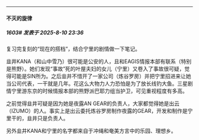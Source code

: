 ﻿
*****

####  不灭的旋律  
##### 1603#       发表于 2025-8-10 23:36

复习完复刻的“现在的搭档”，结合宁里的剧情做一下笔记。

韭井KANA（和山中雪乃）很可能是公安的人，且和EAGIS情报本部有联系（特别是熊野）。她们发现“事故”死的叶屋夫妇的女儿（宁里）又卷入了事故很可疑，觉得可能是SIN所为。之后韭井不惜开了一家公司（炼谷罗房）并把宁里招进来让她当公司代表，一干就是几年。花这么大物力人力恐怕是为了放长线钓大鱼。三星剧情宁里游东京的时候情报本部的熊野派巴耶力组当护卫，可见重视程度有多高。

之前觉得韭井可疑是因为她是夜露AN GEAR的负责人，大家都觉得她是出云（IZUMO）的人。事实上是出云委托炼谷罗房制作夜露的GEAR，开发和制作是宁里干的，韭井只是负责人。

另外韭井KANA和宁里的名字都来自于冲绳和奄美方言中的乐园、理想乡。

